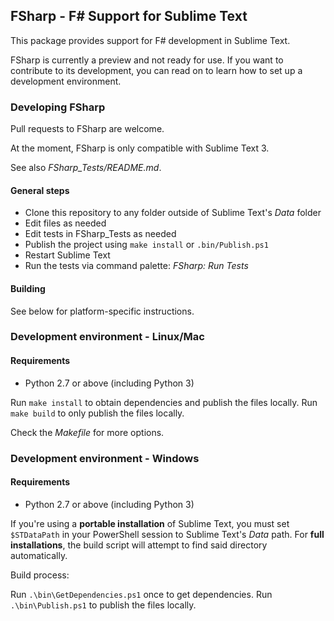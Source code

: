 ## FSharp - F# Support for Sublime Text

This package provides support for F# development in Sublime Text.

FSharp is currently a preview and not ready for use. If you want to
contribute to its development, you can read on to learn how to set up a
development environment.


### Developing FSharp

Pull requests to FSharp are welcome.

At the moment, FSharp is only compatible with Sublime Text 3.

See also *FSharp_Tests/README.md*.

#### General steps

* Clone this repository to any folder outside of Sublime Text's *Data* folder
* Edit files as needed
* Edit tests in FSharp_Tests as needed
* Publish the project using `make install` or `.bin/Publish.ps1`
* Restart Sublime Text
* Run the tests via command palette: *FSharp: Run Tests*


#### Building

See below for platform-specific instructions.


### Development environment - Linux/Mac

#### Requirements

* Python 2.7 or above (including Python 3)

Run `make install` to obtain dependencies and publish the files locally.
Run `make build` to only publish the files locally.

Check the *Makefile* for more options.


### Development environment - Windows

#### Requirements

* Python 2.7 or above (including Python 3)

If you're using a **portable installation** of Sublime Text, you must set
`$STDataPath` in your PowerShell session to Sublime Text's *Data* path. For
**full installations**, the build script will attempt to find said directory
automatically.

Build process:

Run `.\bin\GetDependencies.ps1` once to get dependencies.
Run `.\bin\Publish.ps1` to publish the files locally.
